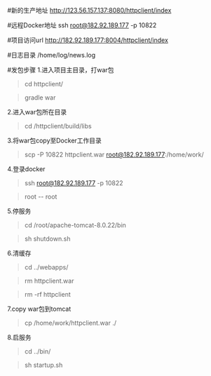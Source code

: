 #新的生产地址
http://123.56.157.137:8080/httpclient/index

#远程Docker地址
ssh root@182.92.189.177 -p 10822

#项目访问url
http://182.92.189.177:8004/httpclient/index

#日志目录
/home/log/news.log

#发包步骤
1.进入项目主目录，打war包

>cd httpclient/

>gradle war

2.进入war包所在目录

> cd /httpclient/build/libs

3.将war包copy至Docker工作目录

>scp -P 10822 httpclient.war root@182.92.189.177:/home/work/

4.登录docker

>ssh root@182.92.189.177 -p 10822

>root -- root

5.停服务

>cd /root/apache-tomcat-8.0.22/bin

>sh shutdown.sh

6.清缓存

>cd ../webapps/

>rm httpclient.war

>rm -rf httpclient

7.copy war包到tomcat

>cp /home/work/httpclient.war ./

8.启服务

>cd ../bin/

>sh startup.sh


